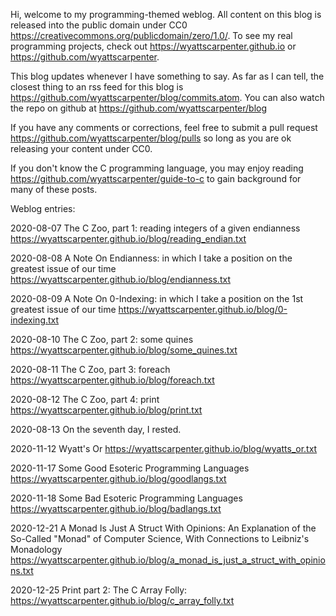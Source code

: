 Hi, welcome to my programming-themed weblog. All content on this blog is released into the public domain under CC0 https://creativecommons.org/publicdomain/zero/1.0/.  To see my real programming projects, check out https://wyattscarpenter.github.io or https://github.com/wyattscarpenter.

This blog updates whenever I have something to say. As far as I can tell, the closest thing to an rss feed for this blog is https://github.com/wyattscarpenter/blog/commits.atom. You can also watch the repo on github at https://github.com/wyattscarpenter/blog

If you have any comments or corrections, feel free to submit a pull request https://github.com/wyattscarpenter/blog/pulls so long as you are ok releasing your content under CC0.

If you don't know the C programming language, you may enjoy reading https://github.com/wyattscarpenter/guide-to-c to gain background for many of these posts.

Weblog entries:

2020-08-07 The C Zoo, part 1: reading integers of a given endianness https://wyattscarpenter.github.io/blog/reading_endian.txt

2020-08-08 A Note On Endianness: in which I take a position on the greatest issue of our time https://wyattscarpenter.github.io/blog/endianness.txt

2020-08-09 A Note On 0-Indexing: in which I take a position on the 1st greatest issue of our time https://wyattscarpenter.github.io/blog/0-indexing.txt

2020-08-10 The C Zoo, part 2: some quines https://wyattscarpenter.github.io/blog/some_quines.txt

2020-08-11 The C Zoo, part 3: foreach https://wyattscarpenter.github.io/blog/foreach.txt

2020-08-12 The C Zoo, part 4: print https://wyattscarpenter.github.io/blog/print.txt

2020-08-13 On the seventh day, I rested.

2020-11-12 Wyatt's Or https://wyattscarpenter.github.io/blog/wyatts_or.txt

2020-11-17 Some Good Esoteric Programming Languages https://wyattscarpenter.github.io/blog/goodlangs.txt

2020-11-18 Some Bad Esoteric Programming Languages https://wyattscarpenter.github.io/blog/badlangs.txt

2020-12-21 A Monad Is Just A Struct With Opinions: An Explanation of the So-Called "Monad" of Computer Science, With Connections to Leibniz's Monadology https://wyattscarpenter.github.io/blog/a_monad_is_just_a_struct_with_opinions.txt

2020-12-25 Print part 2: The C Array Folly: https://wyattscarpenter.github.io/blog/c_array_folly.txt
